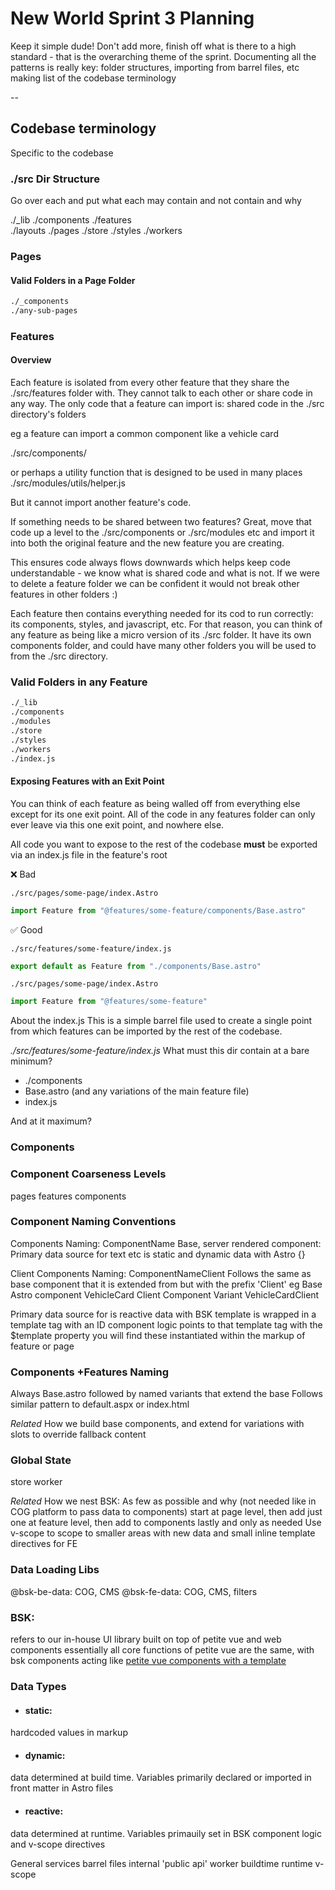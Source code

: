
# New World Sprint 3 Planning

Keep it simple dude!
Don't add more, finish off what is there to a high standard - that is the overarching theme of the sprint. 
Documenting all the patterns is really key: 
folder structures, importing from barrel files, etc
making list of the codebase terminology 

--
## Codebase terminology 

Specific to the codebase
### ./src Dir Structure

Go over each and put what each may contain and not contain and why

./\_lib
./components
./features  
./layouts
./pages
./store
./styles
./workers

### Pages

#### Valid Folders in a Page Folder


```txt
./_components
./any-sub-pages
```

### Features

#### Overview
Each feature is isolated from every other feature that they share the ./src/features folder with.
They cannot talk to each other or share code in any way.
The only code that a feature can import is:
shared code in the ./src directory's folders

eg 
a feature can import a common component like a vehicle card 

./src/components/

or perhaps a utility function that is designed to be used in many places
./src/modules/utils/helper.js

But it cannot import another feature's code. 

If something needs to be shared between two features? Great, move that code up a level to the ./src/components or ./src/modules etc and import it into both the original feature and the new feature you are creating.

This ensures code always flows downwards which helps keep code understandable - we know what is shared code and what is not. If we were to delete a feature folder we can be confident it would not break other features in other folders :)

Each feature then contains everything needed for its cod to run correctly: its components, styles, and javascript, etc. 
For that reason, you can think of any feature as being like a micro version of its ./src folder. It have its own components folder, and could have many other folders you will be used to from the ./src directory. 
### Valid Folders in any Feature

```txt
./_lib
./components
./modules
./store
./styles
./workers
./index.js
```

#### Exposing Features with an Exit Point
You can think of each feature as being walled off from everything else except for its one exit point.
All of the code in any features folder can only ever leave via this one exit point, and nowhere else.

All code you want to expose to the rest of the codebase **must** be exported via an index.js file in the feature's root

❌ Bad 

`./src/pages/some-page/index.Astro`

```js
import Feature from "@features/some-feature/components/Base.astro"
```

✅ Good 

`./src/features/some-feature/index.js`

```js
export default as Feature from "./components/Base.astro"
```

`./src/pages/some-page/index.Astro`

```js
import Feature from "@features/some-feature"
```


About the index.js
This is a simple barrel file used to create a single point from which features can be imported by the rest of the codebase.

*./src/features/some-feature/index.js*
What must this dir contain at a bare minimum?
- ./components
- Base.astro (and any variations of the main feature file)
- index.js
  
And at it maximum? 


### Components

### Component Coarseness Levels 
pages
features
components


### Component Naming Conventions 

Components
Naming: ComponentName
Base, server rendered component: 
Primary data source for text etc is static and dynamic data with Astro {}

Client Components
Naming: ComponentNameClient
Follows the same as base component that it is extended from but with the prefix 'Client'
eg 
Base Astro component 
VehicleCard
Client Component Variant
VehicleCardClient

Primary data source for is reactive data with BSK
template is wrapped in a template tag with an ID
component logic points to that template tag with the $template property
you will find these instantiated within the markup of feature or page
### Components +Features Naming
Always Base.astro
followed by named variants that extend the base
Follows similar pattern to default.aspx or index.html 

*Related*
How we build base components, and extend for variations with slots to override fallback content
### Global State
store
worker

*Related*
How we nest BSK: 
As few as possible and why (not needed like in COG platform to pass data to components)
start at page level, then add just one at feature level, then add to components lastly and only as needed
Use v-scope to scope to smaller areas with new data and small inline template directives for FE

### Data Loading Libs
@bsk-be-data: COG, CMS
@bsk-fe-data: COG, CMS, filters 

### BSK: 
refers to our in-house UI library built on top of petite vue and web components
essentially all core functions of petite vue are the same, with bsk components acting like [petite vue components with a template](https://github.com/vuejs/petite-vue?tab=readme-ov-file#components-with-template)

### Data Types 
- #### static: 
hardcoded values in markup
- #### dynamic: 
data determined at build time. Variables primarily declared or imported in front matter in Astro files
- ####  reactive: 
data determined at runtime. Variables primauily set in BSK component logic and v-scope directives

General
services
barrel files
internal 'public api'
worker
buildtime
runtime
v-scope
